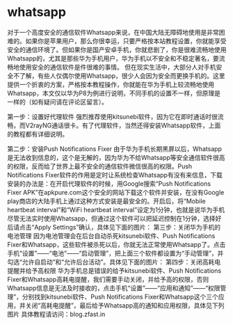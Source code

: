 # whatsapp
对于一个高度安全的通信软件Whatsapp来说，在中国大陆无障碍地使用是非常困难的。如果你是苹果用户，那么你很幸运，只要严格按本站教程设置，你就能享受安全的通信环境了。但如果你是国产安卓手机，你就悲剧了，你是很难流畅地使用Whatsapp的，尤其是那些华为手机用户，华为手机以不安全和不稳定著名，要流畅地使用安全的通信软件是件很难的事情。
但在现实生活中，大部分人对手机安全不了解，有些人仅偶尔使用Whatsapp，很少人会因为安全而更换手机的。这里提供一个折衷的方案，严格按本教程操作，你就能在华为手机上较流畅地使用Whatsapp，本文仅以华为P8为例进行说明，不同手机的设置不一样，但原理是一样的（如有疑问请在评论区留言）。

第一步：设置好代理软件
强烈推荐使用kitsunebi软件，因为它在即时通话时很流畅，而V2rayNG通话很卡。有了代理软件，当然还得安装Whatsapp软件，上面的教程都有详细说明。

第二步：安装Push Notifications Fixer
由于华为手机长期黑屏以后，Whatsapp是无法收到信息的，这个是无解的，因为华为不给Whatsapp等安全通信软件很高的权限，反而给了世界上最不安全的通信软件微信很高的权限。Push Notifications Fixer软件的作用是定时让系统检查Whatsapp有没有来信息，下载安装的办法是：在开启代理软件的时候，用Google搜索“Push Notifications Fixer APK”在apkpure.com这个安全的网站下载这个软件并安装，在没有Google play商店的大陆手机上通过这种方式安装是最安全的。开启后，将“Mobile heartbeat interval”和“WiFi heartbeat interval”设定为1分钟，也就是说华为手机尽管无法实时使用Whatsapp，但通过这个软件可以把延迟控制在1分钟，选择好后请点击“Apply Settings”确认，具体见下面的图片：
第三步：关闭华为手机的电池管理
因为电池管理会在后台自动杀死kitsunebi软件、Push Notifications Fixer和Whatsapp，这些软件被杀死以后，你就无法正常使用Whatsapp了。点击手机“设置”——“电池”——“启动管理”，把上面三个软件都设置为“手动管理”，并勾选“允许自启动”和“允许后台活动”。具体见下面的图片：
第四步：关闭高耗电提醒并给予高权限
华为手机总是错误的给予kitsunebi软件、Push Notifications Fixer和Whatsapp高耗电提醒，我们需要手动关闭，并给予高的权限，否则Whatsapp信息是无法及时接收的，点击手机“设置”——“应用和通知”——“权限管理”，分别找到kitsunebi软件、Push Notifications Fixer和Whatsapp这个三个应用，并关闭“高耗电提醒”，最后给予Whatsapp高的通知和应用权限，具体见下列图片
具体教程请访问：blog.zfast.in
